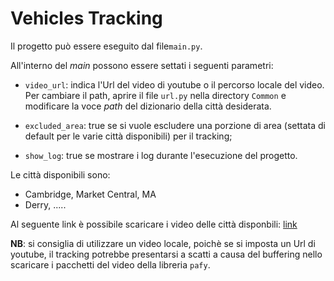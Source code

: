 # Vehicles Tracking

Il progetto può essere eseguito dal file`main.py`.  

All'interno del _main_ possono essere settati i seguenti parametri:
- `video_url`: indica l'Url del video di youtube o il percorso 
  locale del video. Per cambiare il path, aprire il file `url.py` nella directory 
  `Common` e modificare la voce _path_ del dizionario della città desiderata.
  
- `excluded_area`: true se si vuole escludere una porzione di area
  (settata di default per le varie città disponibili) per il tracking;
  
- `show_log`: true se mostrare i log durante l'esecuzione del 
  progetto.
  
Le città disponibili sono:

- Cambridge, Market Central, MA
- Derry, .....

Al seguente link è possibile scaricare i video delle città disponbili:
[link](https://www.github.com "Github home")

**NB**: si consiglia di utilizzare un video locale, poichè se si imposta un Url di youtube, il tracking potrebbe presentarsi a scatti 
a causa del buffering nello scaricare i pacchetti del video della libreria `pafy`.

<!--Per informazioni legate all'implementazione del progetto consulare la documentazione nella directory `doc`. -->



